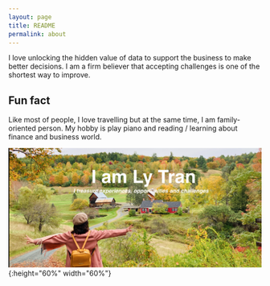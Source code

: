 ```yaml
---
layout: page
title: README
permalink: about
---
```

I love unlocking the hidden value of data to support the business to make better decisions. I am a firm believer that accepting challenges is one of the shortest way to improve.

## Fun fact
Like most of people, I love travelling but at the same time, I am family-oriented person.
My hobby is play piano and reading / learning about finance and business world.

![](landscape.png){:height="60%" width="60%"}
